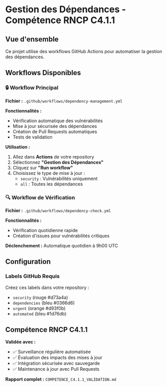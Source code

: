 # Gestion des Dépendances - Compétence RNCP C4.1.1

## Vue d'ensemble

Ce projet utilise des workflows GitHub Actions pour automatiser la gestion des dépendances.

## Workflows Disponibles

### 🔒 Workflow Principal
**Fichier :** `.github/workflows/dependency-management.yml`

**Fonctionnalités :**
- Vérification automatique des vulnérabilités
- Mise à jour sécurisée des dépendances
- Création de Pull Requests automatiques
- Tests de validation

**Utilisation :**
1. Allez dans **Actions** de votre repository
2. Sélectionnez **"Gestion des Dépendances"**
3. Cliquez sur **"Run workflow"**
4. Choisissez le type de mise à jour :
   - `security` : Vulnérabilités uniquement
   - `all` : Toutes les dépendances

### 🔍 Workflow de Vérification
**Fichier :** `.github/workflows/dependency-check.yml`

**Fonctionnalités :**
- Vérification quotidienne rapide
- Création d'issues pour vulnérabilités critiques

**Déclenchement :** Automatique quotidien à 9h00 UTC

## Configuration

### Labels GitHub Requis
Créez ces labels dans votre repository :
- `security` (rouge #d73a4a)
- `dependencies` (bleu #0366d6)
- `urgent` (orange #d93f0b)
- `automated` (bleu #1d76db)

## Compétence RNCP C4.1.1

**Validée avec :**
- ✅ Surveillance régulière automatisée
- ✅ Évaluation des impacts des mises à jour
- ✅ Intégration sécurisée avec sauvegarde
- ✅ Maintenance à jour avec Pull Requests

**Rapport complet :** `COMPETENCE_C4.1.1_VALIDATION.md` 